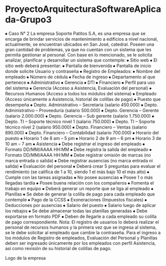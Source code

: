 # ProyectoArquitecturaSoftwareAplicada-Grupo3
⦁	Caso N° 2
La empresa Soporte Patitos S.A, es una empresa que se encarga de brindar servicios de mantenimiento a edificios a nivel nacional, actualmente, se encuentran ubicados en San José, catedral. Poseen una gran cantidad de problemas, ya que no cuentan con un sistema que les permita gestionar al personal. Con base en lo mencionado, se le solicita analizar, planificar y desarrollar un sistema que contemple:
⦁	Sitio web
⦁	El sitio web deberá presentar:
⦁	Pantalla de bienvenida
⦁	Pantalla de inicio donde solicite Usuario y contraseña
⦁	Registro de Empleados:
⦁	Nombre del empleado
⦁	Número de cédula
⦁	Fecha de ingreso
⦁	Departamento al que pertenece
⦁	Administrativo
⦁	Gerencia
⦁	DTI
⦁	Financiero
⦁	Perfil para uso del sistema
⦁	Gerencia (Acceso a Asistencia, Evaluación del personal)
⦁	Recursos Humanos (Acceso a todos los módulos del sistema)
⦁	Empleado (Acceso únicamente a Asistencia, historial de colillas de pago)
⦁	Puesto que desempeña
⦁	Depto. Administrativo – Secretaria (salario 450.000)
⦁	Depto. Administrativo – Proveeduría (salario 500.000)
⦁	Depto. Gerencia – Gerente (salario 2.000.000)
⦁	Depto. Gerencia – Sub gerente (salario 1.750.000)
⦁	Depto. TI – Soporte técnico nivel 1 (salario 750.000)
⦁	Depto. TI – Soporte técnico nivel 2 (salario 950.000)
⦁	Depto. Financiero – Ventas (salario 890.000)
⦁	Depto. Financiero – Contabilidad (salario 700.000)
⦁	 Horario del puesto 
⦁	Horario 1 de 8 am – 5 pm
⦁	Horario 2 de 9 am – 6 pm
⦁	Horario 3 de 10 am – 7 am
⦁	Asistencia
⦁	Debe registrar el ingreso del empleado
⦁	Formato DD/MM/AAAA HH:MM
⦁	Debe registra la salida del empleado
⦁	Formato DD/MM/AAAA HH:MM
⦁	Debe registrar omisión de marcas (no marca entrada o salida)
⦁	Debe registrar ausencias (no marca entrada ni salida)
⦁	Evaluación del personal
⦁	Deberá crear 5 preguntas para evaluar el rendimiento (se califica de 1 a 10, siendo 1 el más bajo 10 el más alto)
⦁	Cumple con las tareas asignadas
⦁	No posee ausencias
⦁	Posee 1 o más llegadas tardía
⦁	Posee buena relación con los compañeros
⦁	Fomenta el trabajo en equipo
⦁	Deberá generar un reporte que se liga al empleado
⦁	Planillas
⦁	Se debe de generar la colilla de pago para cada empleado que contemple
⦁	Pago de la CCSS
⦁	Exoneraciones (Impuestos fiscales)
⦁	Deducciones por ausencias
⦁	Salario del puesto
⦁	Salario luego de aplicar los rebajos
⦁	Se debe almacenar todas las planillas generadas
⦁	Debe exportarse en formato PDF
⦁	Deben de llegarle a cada empleado su colilla de pago correspondiente.
Nota: 
	El registro de usuarios lo deberá realizar el personal de recursos humanos y la primera vez que se ingresa al sistema, se le debe solicitar al empleado que cambie la contraseña. 
	Para el ingreso a los módulos de Registro de empleados, Evaluación del Personal y Planillas deben ser ingresado únicamente por los empleados con perfil 
Asistencia, así como revisión de su historial de colillas de pago.



Logo de la empresa
 

